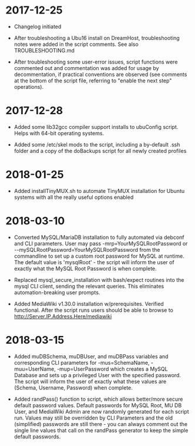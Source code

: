 # 2017-12-25

* Changelog initiated

* After troubleshooting a Ubu16 install on DreamHost, troubleshooting notes were added in the script comments.  See also TROUBLESHOOTING.md

* After troubleshooting some user-error issues, script functions were commented out and commentation was added for usage by decommentation, if practical conventions are observed (see comments at the bottom of the script file, referring to "enable the next step" operations).

# 2017-12-28

* Added some lib32gcc compiler support installs to ubuConfig script.  Helps with 64-bit operating systems.

* Added some /etc/skel mods to the script, including a by-default .ssh folder and a copy of the doBackups script for all newly created profiles 

# 2018-01-25

* Added installTinyMUX.sh to automate TinyMUX installation for Ubuntu systems with all the really useful options enabled

# 2018-03-10

* Converted MySQL/MariaDB installation to fully automated via debconf and CLI parameters.  User may pass -mrp=YourMySQLRootPassword or --mySQLRootPassword=YourMySQLRootPassword from the commandline to set up a custom root password for MySQL at runtime.  The default value is 'mysqlRoot' - the script will inform the user of exactly what the MySQL Root Password is when complete.

* Replaced mysql_secure_installation with bash/expect routines into the mysql CLI client, sending the relevant queries.  This eliminates automation-breaking user prompts.

* Added MediaWiki v1.30.0 installation w/prerequisites.  Verified functional.  After the script runs users should be able to browse to http://Server.IP.Address.Here/mediawiki 

# 2018-03-15

* Added muDBSchema, muDBUser, and muDBPass variables and corresponding CLI parameters for -mus=SchemaName, -muu=UserName, -mup=UserPassword which creates a MySQL Database and sets up a privileged User with the specified password.  The script will inform the user of exactly what these values are (Schema, Username, Password) when complete.

* Added randPass() function to script, which allows better/more secure default password values.  Default passwords for MySQL Root, MU DB User, and MediaWiki Admin are now randomly generated for each script run.  Values may still be overridden by CLI Parameters and the old (simplified) passwords are still there - you can always comment out the single line values that call on the randPass generator to keep the simple default passwords.